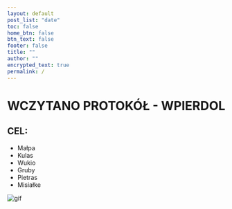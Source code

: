 ```yaml
---
layout: default
post_list: "date"
toc: false
home_btn: false
btn_text: false
footer: false
title: ""
author: ""
encrypted_text: true
permalink: /
---
```


# WCZYTANO PROTOKÓŁ - WPIERDOL

##  CEL:

* Małpa
* Kulas
* Wukio
* Gruby
* Pietras
* Misiałke

![gif](https://i.imgflip.com/3epb3g.gif)
